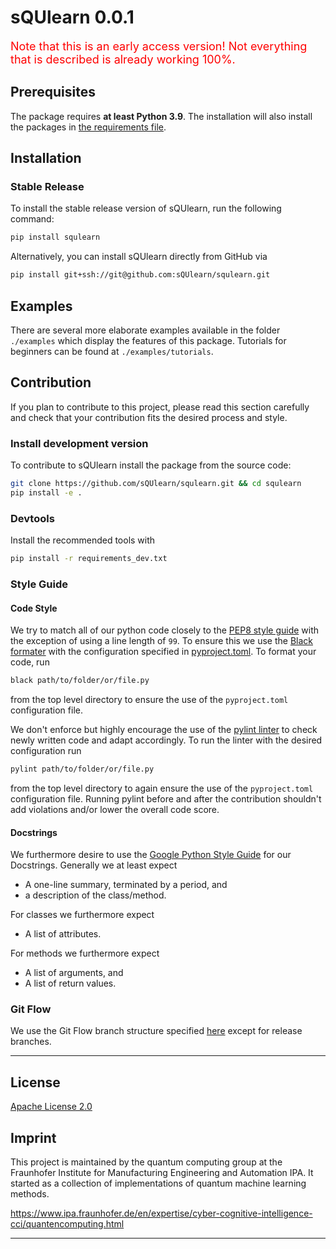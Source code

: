 # sQUlearn 0.0.1

<font size="4"><span style="color:red">Note that this is an early access version! Not everything that is described is already working 100%.</span></font>
## Prerequisites

The package requires **at least Python 3.9**. The installation will also install the packages in [the requirements file](./requirements.txt).
## Installation

### Stable Release

To install the stable release version of sQUlearn, run the following command:
```bash
pip install squlearn
```

Alternatively, you can install sQUlearn directly from GitHub via
```bash
pip install git+ssh://git@github.com:sQUlearn/squlearn.git
```

## Examples
There are several more elaborate examples available in the folder ``./examples`` which display the features of this package.
Tutorials for beginners can be found at ``./examples/tutorials``.

## Contribution
If you plan to contribute to this project, please read this section carefully and check that your contribution fits the desired process and style.

### Install development version
To contribute to sQUlearn install the package from the source code:

```bash
git clone https://github.com/sQUlearn/squlearn.git && cd squlearn
pip install -e .
```

### Devtools
Install the recommended tools with
```bash
pip install -r requirements_dev.txt
```

### Style Guide
#### Code Style
We try to match all of our python code closely to the [PEP8 style guide](https://pep8.org/) with the exception of using a line length of `99`. To ensure this we use the [Black formater](https://black.readthedocs.io/en/stable/index.html) with the configuration specified in [pyproject.toml](`pyproject.toml`). To format your code, run
```bash
black path/to/folder/or/file.py
```
from the top level directory to ensure the use of the `pyproject.toml` configuration file.

We don't enforce but highly encourage the use of the [pylint linter](https://docs.pylint.org/) to check newly written code and adapt accordingly. To run the linter with the desired configuration run
```bash
pylint path/to/folder/or/file.py
```
from the top level directory to again ensure the use of the `pyproject.toml` configuration file. Running pylint before and after the contribution shouldn't add violations and/or lower the overall code score.

#### Docstrings
We furthermore desire to use the [Google Python Style Guide](https://google.github.io/styleguide/pyguide.html#38-comments-and-docstrings) for our Docstrings. Generally we at least expect
 - A one-line summary, terminated by a period, and
 - a description of the class/method.

For classes we furthermore expect
 - A list of attributes.

For methods we furthermore expect
 - A list of arguments, and
 - A list of return values.

### Git Flow
We use the Git Flow branch structure specified [here](https://www.atlassian.com/git/tutorials/comparing-workflows/gitflow-workflow) except for release branches.

---

## License

[Apache License 2.0](https://github.com/sQUlearn/squlearn/blob/main/LICENSE.txt)

## Imprint
This project is maintained by the quantum computing group at the Fraunhofer Institute for Manufacturing Engineering and Automation IPA. It started as a collection of implementations of quantum machine learning methods.

https://www.ipa.fraunhofer.de/en/expertise/cyber-cognitive-intelligence-cci/quantencomputing.html

---

